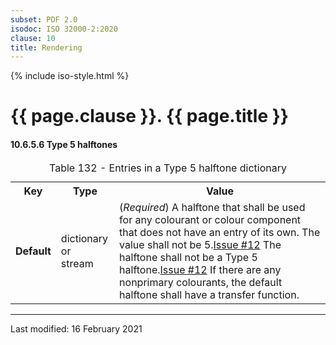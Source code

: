 ```yaml
---
subset: PDF 2.0
isodoc: ISO 32000-2:2020
clause: 10
title: Rendering
---
```


{% include iso-style.html %}
<div class="isostyle">


<h1>{{ page.clause }}. {{ page.title }}</h1>


<h4>10.6.5.6 Type 5 halftones</h4>


<table>
  <caption>Table 132 - Entries in a Type 5 halftone dictionary</caption>
  <tr>
    <th>Key</th>
    <th>Type</th>
    <th>Value</th>
  </tr>
  <tr>
    <td><b>Default</b></td>
    <td>dictionary or<br/>stream</td>
    <td>
    (<i>Required</i>) A halftone that shall be used for any colourant or colour component that does not have an entry of its own.
    <span class="deleted-text">The value shall not be 5.<span class="deleted-tooltiptext"><a href="https://github.com/pdf-association/pdf-issues/issues/12" target="_blank">Issue #12</a></span></span>
    <span class="new-text">The halftone shall not be a Type 5 halftone.<span class="new-tooltiptext"><a href="https://github.com/pdf-association/pdf-issues/issues/12" target="_blank">Issue #12</a></span></span>
    If there are any nonprimary colourants, the default halftone shall have a transfer function.
    </td>
  </tr>
</table>


</div>


<hr>
<p class="footnote">Last modified: 16 February 2021</p>
